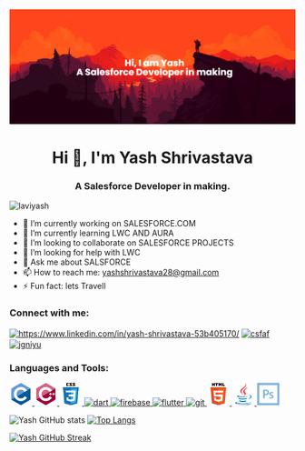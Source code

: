 <img src="https://github.com/laviyash/laviyash/blob/main/banner.png" alt="banner that says Hi I am Yash- A Salesforce Developer in making">
<h1 align="center">Hi 👋, I'm Yash Shrivastava</h1>
<h3 align="center">A Salesforce Developer in making.</h3>
<p align="left"> <img src="https://komarev.com/ghpvc/?username=laviyash&label=Profile%20views&color=0e75b6&style=flat" alt="laviyash" /> </p>

- 🔭 I’m currently working on SALESFORCE.COM
- 🌱 I’m currently learning LWC AND AURA
- 👯 I’m looking to collaborate on SALESFORCE PROJECTS
- 🤔 I’m looking for help with LWC
- 💬 Ask me about SALSFORCE
- 📫 How to reach me: yashshrivastava28@gmail.com
- ⚡ Fun fact: lets Travell 

<h3 align="left">Connect with me:</h3>
<p align="left">
<a href="https://linkedin.com/in/https://www.linkedin.com/in/yash-shrivastava-53b405170/" target="blank"><img align="center" src="https://raw.githubusercontent.com/rahuldkjain/github-profile-readme-generator/master/src/images/icons/Social/linked-in-alt.svg" alt="https://www.linkedin.com/in/yash-shrivastava-53b405170/" height="30" width="40" /></a>
<a href="https://fb.com/csfaf" target="blank"><img align="center" src="https://raw.githubusercontent.com/rahuldkjain/github-profile-readme-generator/master/src/images/icons/Social/facebook.svg" alt="csfaf" height="30" width="40" /></a>
<a href="https://instagram.com/jgniyu" target="blank"><img align="center" src="https://raw.githubusercontent.com/rahuldkjain/github-profile-readme-generator/master/src/images/icons/Social/instagram.svg" alt="jgniyu" height="30" width="40" /></a>
</p>

<h3 align="left">Languages and Tools:</h3>
<p align="left"> <a href="https://www.cprogramming.com/" target="_blank"> <img src="https://raw.githubusercontent.com/devicons/devicon/master/icons/c/c-original.svg" alt="c" width="40" height="40"/> </a> <a href="https://www.w3schools.com/cpp/" target="_blank"> <img src="https://raw.githubusercontent.com/devicons/devicon/master/icons/cplusplus/cplusplus-original.svg" alt="cplusplus" width="40" height="40"/> </a> <a href="https://www.w3schools.com/css/" target="_blank"> <img src="https://raw.githubusercontent.com/devicons/devicon/master/icons/css3/css3-original-wordmark.svg" alt="css3" width="40" height="40"/> </a> <a href="https://dart.dev" target="_blank"> <img src="https://www.vectorlogo.zone/logos/dartlang/dartlang-icon.svg" alt="dart" width="40" height="40"/> </a> <a href="https://firebase.google.com/" target="_blank"> <img src="https://www.vectorlogo.zone/logos/firebase/firebase-icon.svg" alt="firebase" width="40" height="40"/> </a> <a href="https://flutter.dev" target="_blank"> <img src="https://www.vectorlogo.zone/logos/flutterio/flutterio-icon.svg" alt="flutter" width="40" height="40"/> </a> <a href="https://git-scm.com/" target="_blank"> <img src="https://www.vectorlogo.zone/logos/git-scm/git-scm-icon.svg" alt="git" width="40" height="40"/> </a> <a href="https://www.w3.org/html/" target="_blank"> <img src="https://raw.githubusercontent.com/devicons/devicon/master/icons/html5/html5-original-wordmark.svg" alt="html5" width="40" height="40"/> </a> <a href="https://www.java.com" target="_blank"> <img src="https://raw.githubusercontent.com/devicons/devicon/master/icons/java/java-original.svg" alt="java" width="40" height="40"/> </a> <a href="https://www.photoshop.com/en" target="_blank"> <img src="https://raw.githubusercontent.com/devicons/devicon/master/icons/photoshop/photoshop-line.svg" alt="photoshop" width="40" height="40"/> </a> </p>


![Yash GitHub stats](https://github-readme-stats.vercel.app/api?username=laviyash&show_icons=true&theme=radical&hide_border=true) [![Top Langs](https://github-readme-stats.vercel.app/api/top-langs/?username=laviyash&theme=radical&layout=compact&card_hight=50&hide_border=true)](https://github.com/laviyash/github-readme-stats)

[![Yash GitHub Streak](http://github-readme-streak-stats.herokuapp.com?user=laviyash&theme=radical&hide_border=true)](https://git.io/streak-stats)
